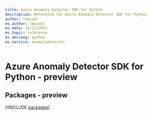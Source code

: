 ```yaml
---
title: Azure Anomaly Detector SDK for Python
description: Reference for Azure Anomaly Detector SDK for Python
author: lmazuel
ms.author: lmazuel
ms.data: 12/12/2022
ms.topic: reference
ms.devlang: python
ms.service: anomalydetector
---
```

# Azure Anomaly Detector SDK for Python - preview
## Packages - preview
[!INCLUDE [packages](anomaly-detector-index.md)]